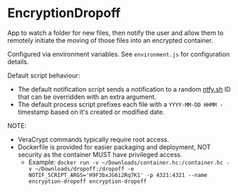 # EncryptionDropoff

App to watch a folder for new files, then notify the user and allow them to remotely initiate the moving of those files into an encrypted container.

Configured via environment variables. See `environment.js` for configuration details.

Default script behaviour:
- The default notification script sends a notification to a random [ntfy.sh](https://ntfy.sh) ID that can be overridden with an extra argument.
- The default process script prefixes each file with a `YYYY-MM-DD HHMM - ` timestamp based on it's created or modified date.

NOTE:
- VeraCrypt commands typically require root access.
- Dockerfile is provided for easier packaging and deployment, NOT security as the container MUST have privileged access.
  - Example: `docker run -v ~/Downloads/container.hc:/container.hc -v ~/Downloads/dropoff:/dropoff -e NOTIF_SCRIPT_ARGS='H9F3bxJG6i2Rq7K1' -p 4321:4321 --name encryption-dropoff encryption-dropoff`